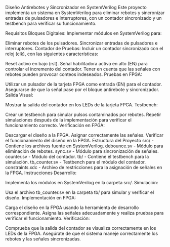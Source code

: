 Diseño Antirebotes y Sincronizador en SystemVerilog
Este proyecto implementa un sistema en SystemVerilog para eliminar rebotes y sincronizar entradas de pulsadores e interruptores, con un contador sincronizado y un testbench para verificar su funcionamiento.

Requisitos
Bloques Digitales: Implementar módulos en SystemVerilog para:

Eliminar rebotes de los pulsadores.
Sincronizar entradas de pulsadores e interruptores.
Contador de Pruebas: Incluir un contador sincronizado con el reloj (clk), con las siguientes características:

Reset activo en bajo (rst).
Señal habilitadora activa en alto (EN) para controlar el incremento del contador.
Tener en cuenta que las señales con rebotes pueden provocar conteos indeseados.
Pruebas en FPGA:

Utilizar un pulsador de la tarjeta FPGA como entrada (EN) para el contador.
Asegurarse de que la señal pase por el bloque antirebote y sincronizador.
Salida Visual:

Mostrar la salida del contador en los LEDs de la tarjeta FPGA.
Testbench:

Crear un testbench para simular pulsos contaminados por rebotes.
Repetir simulaciones después de la implementación para verificar el funcionamiento correcto.
Verificación en FPGA:

Descargar el diseño a la FPGA.
Asignar correctamente las señales.
Verificar el funcionamiento del diseño en la FPGA.
Estructura del Proyecto
src/ - Contiene los archivos fuente en SystemVerilog.
debounce.sv - Módulo para eliminación de rebotes.
sync.sv - Módulo para sincronización de señales.
counter.sv - Módulo del contador.
tb/ - Contiene el testbench para la simulación.
tb_counter.sv - Testbench para el módulo del contador.
constraints.xdc - Archivo de restricciones para la asignación de señales en la FPGA.
Instrucciones
Desarrollo:

Implementa los módulos en SystemVerilog en la carpeta src/.
Simulación:

Usa el archivo tb_counter.sv en la carpeta tb/ para simular y verificar el diseño.
Implementación en FPGA:

Carga el diseño en la FPGA usando la herramienta de desarrollo correspondiente.
Asigna las señales adecuadamente y realiza pruebas para verificar el funcionamiento.
Verificación:

Comprueba que la salida del contador se visualiza correctamente en los LEDs de la FPGA.
Asegúrate de que el sistema maneje correctamente los rebotes y las señales sincronizadas.